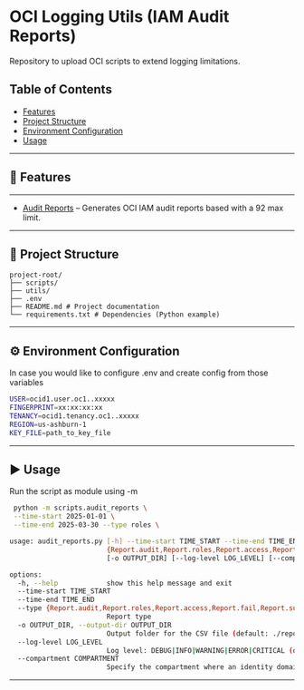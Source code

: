 # OCI Logging Utils (IAM Audit Reports)
Repository to upload OCI scripts to extend logging limitations.


## Table of Contents
- [Features](#-features)
- [Project Structure](#-project-structure)
- [Environment Configuration](#-environment-configuration)
- [Usage](#-usage)

---

## 🚀 Features

---


- [Audit Reports](https://docs.oracle.com/en/learn/generating-iam-reports-from-oci-audit/index.html) – Generates OCI IAM audit reports based with a 92 max limit.

---

## 📂 Project Structure
```
project-root/
├── scripts/ 
├── utils/ 
├── .env
├── README.md # Project documentation
└── requirements.txt # Dependencies (Python example)
```

---

## ⚙️ Environment Configuration

In case you would like to configure .env and create config from those variables 

```bash
USER=ocid1.user.oc1..xxxxx
FINGERPRINT=xx:xx:xx:xx
TENANCY=ocid1.tenancy.oc1..xxxxx
REGION=us-ashburn-1
KEY_FILE=path_to_key_file
```

---

## ▶️ Usage

Run the script as module using -m

```bash
 python -m scripts.audit_reports \
 --time-start 2025-01-01 \
 --time-end 2025-03-30 --type roles \
 ```


```bash
usage: audit_reports.py [-h] --time-start TIME_START --time-end TIME_END --type
                        {Report.audit,Report.roles,Report.access,Report.fail,Report.success,Report.delivery_failure}
                        [-o OUTPUT_DIR] [--log-level LOG_LEVEL] [--compartment COMPARTMENT]

options:
  -h, --help            show this help message and exit
  --time-start TIME_START
  --time-end TIME_END
  --type {Report.audit,Report.roles,Report.access,Report.fail,Report.success,Report.delivery_failure}
                        Report type
  -o OUTPUT_DIR, --output-dir OUTPUT_DIR
                        Output folder for the CSV file (default: ./reports).
  --log-level LOG_LEVEL
                        Log level: DEBUG|INFO|WARNING|ERROR|CRITICAL (default: INFO).
  --compartment COMPARTMENT
                        Specify the compartment where an identity domain exists.
```
---

